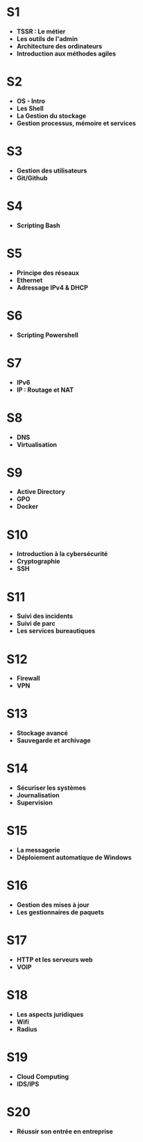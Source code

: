 # S1

- **TSSR : Le métier**
- **Les outils de l'admin**
- **Architecture des ordinateurs**
- **Introduction aux méthodes agiles**

# S2

- **OS - Intro**
- **Les Shell**
- **La Gestion du stockage**
- **Gestion processus, mémoire et services**

# S3

- **Gestion des utilisateurs**
- **Git/Github**

# S4

- **Scripting Bash**

# S5

- **Principe des réseaux**
- **Ethernet**
- **Adressage IPv4 & DHCP**

# S6

- **Scripting Powershell**

# S7

- **IPv6**
- **IP : Routage et NAT**

# S8

- **DNS**
- **Virtualisation**

# S9

- **Active Directory**
- **GPO**
- **Docker**

# S10

- **Introduction à la cybersécurité**
- **Cryptographie**
- **SSH**

# S11

- **Suivi des incidents**
- **Suivi de parc**
- **Les services bureautiques**

# S12

- **Firewall**
- **VPN**

# S13

- **Stockage avancé**
- **Sauvegarde et archivage**

# S14

- **Sécuriser les systèmes**
- **Journalisation**
- **Supervision**

# S15

- **La messagerie**
- **Déploiement automatique de Windows**

# S16

- **Gestion des mises à jour**
- **Les gestionnaires de paquets**

# S17

- **HTTP et les serveurs web**
- **VOIP**

# S18

- **Les aspects juridiques**
- **Wifi**
- **Radius**

# S19

- **Cloud Computing**
- **IDS/IPS**

# S20

- **Réussir son entrée en entreprise**
